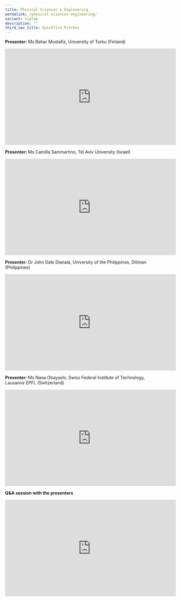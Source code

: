 ```yaml
---
title: Physical Sciences & Engineering
permalink: /physical-sciences-engineering/
variant: tiptap
description: ""
third_nav_title: Quickfire Pitches
---
```

<p><strong>Presenter:</strong> Ms Bahar Mostafiz, University of Turku (Finland)</p>
<div class="iframe-wrapper">
<iframe height="315" width="560" allowfullscreen="true" frameborder="0" src="https://www.youtube.com/embed/2UA2w1-2d6w?si=9PcdIdx6U3Zn5NJl"></iframe>
</div>
<p></p>
<p><strong>Presenter:</strong> Ms Camilla Sammartino, Tel Aviv University
(Israel)</p>
<div class="iframe-wrapper">
<iframe height="315" width="560" allowfullscreen="true" frameborder="0" src="https://www.youtube.com/embed/sZoj3t-ow8I?si=khCINIwCcruVtwBM"></iframe>
</div>
<p></p>
<p><strong>Presenter:</strong> Dr John Dale Dianala, University of the Philippines,
Diliman (Philippines)</p>
<div class="iframe-wrapper">
<iframe height="315" width="560" allowfullscreen="true" frameborder="0" src="https://www.youtube.com/embed/cQrobX8aG3g?si=xb_X9k4708mdh_4u"></iframe>
</div>
<p></p>
<p><strong>Presenter:</strong> Ms Nana Obayashi, Swiss Federal Institute of
Technology, Lausanne EPFL (Switzerland)</p>
<div class="iframe-wrapper">
<iframe height="315" width="560" allowfullscreen="true" frameborder="0" src="https://www.youtube.com/embed/1N6lWS4ofGE?si=UHgJHTJLNdB-C_Bu"></iframe>
</div>
<p></p>
<p><strong>Q&amp;A session with the presenters</strong>
</p>
<div class="iframe-wrapper">
<iframe height="315" width="560" allowfullscreen="true" frameborder="0" src="https://www.youtube.com/embed/Di90tgMDagE?si=foeYb_w1MtCl-2Bj"></iframe>
</div>
<p></p>